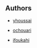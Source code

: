 ## Authors

* [yhoussai](https://learn.zone01oujda.ma/git/yhoussai)

* [ochouari](https://learn.zone01oujda.ma/git/ochouari)

* [ifoukahi](https://learn.zone01oujda.ma/git/ifoukahi)